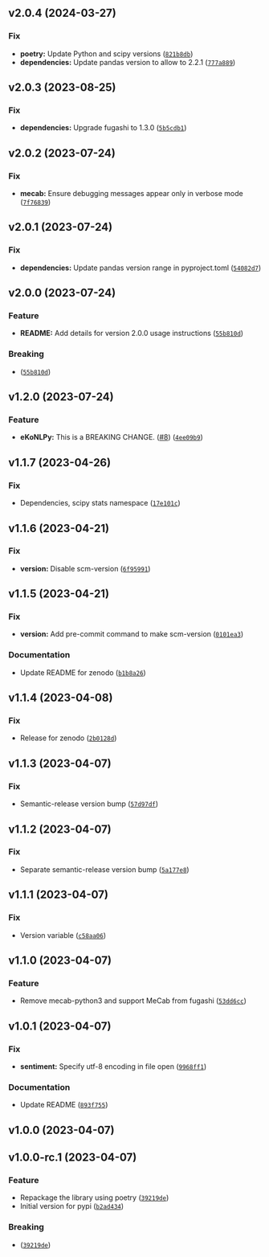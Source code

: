 <!--next-version-placeholder-->

## v2.0.4 (2024-03-27)

### Fix

* **poetry:** Update Python and scipy versions ([`821b8db`](https://github.com/entelecheia/eKoNLPy/commit/821b8db78d528b97be4501bce3764c447017c709))
* **dependencies:** Update pandas version to allow to 2.2.1 ([`777a889`](https://github.com/entelecheia/eKoNLPy/commit/777a8893387d7025ee82582e02fb2b752ad91190))

## v2.0.3 (2023-08-25)

### Fix

* **dependencies:** Upgrade fugashi to 1.3.0 ([`5b5cdb1`](https://github.com/entelecheia/eKoNLPy/commit/5b5cdb1d009660fd4e34d2409690b500e1cc4eb0))

## v2.0.2 (2023-07-24)

### Fix

* **mecab:** Ensure debugging messages appear only in verbose mode ([`7f76839`](https://github.com/entelecheia/eKoNLPy/commit/7f76839da95d3da431e81caa8a7715bf63d4e733))

## v2.0.1 (2023-07-24)

### Fix

* **dependencies:** Update pandas version range in pyproject.toml ([`54082d7`](https://github.com/entelecheia/eKoNLPy/commit/54082d790a49f7d5ad41cec49354eb3cbd68c6cd))

## v2.0.0 (2023-07-24)

### Feature

* **README:** Add details for version 2.0.0 usage instructions ([`55b810d`](https://github.com/entelecheia/eKoNLPy/commit/55b810d18220a53dd2a8d2c541d4b6ce34f27456))

### Breaking

*  ([`55b810d`](https://github.com/entelecheia/eKoNLPy/commit/55b810d18220a53dd2a8d2c541d4b6ce34f27456))

## v1.2.0 (2023-07-24)

### Feature

* **eKoNLPy:** This is a BREAKING CHANGE. ([#8](https://github.com/entelecheia/eKoNLPy/issues/8)) ([`4ee09b9`](https://github.com/entelecheia/eKoNLPy/commit/4ee09b96c94e93c3e12b886fa48fb6a4c80f51d2))

## v1.1.7 (2023-04-26)
### Fix
* Dependencies, scipy stats namespace ([`17e101c`](https://github.com/entelecheia/eKoNLPy/commit/17e101c4941924bd49e07a83ca420df48170fc73))

## v1.1.6 (2023-04-21)
### Fix
* **version:** Disable scm-version ([`6f95991`](https://github.com/entelecheia/eKoNLPy/commit/6f95991048a7a3ff0c9677e66765c58eae953317))

## v1.1.5 (2023-04-21)
### Fix
* **version:** Add pre-commit command to make scm-version ([`0101ea3`](https://github.com/entelecheia/eKoNLPy/commit/0101ea370f956090bf9fd869fe12bc61d8c0ebe0))

### Documentation
* Update README for zenodo ([`b1b8a26`](https://github.com/entelecheia/eKoNLPy/commit/b1b8a269ada49ae59df542b52eb76f07ce0d1884))

## v1.1.4 (2023-04-08)
### Fix
* Release for zenodo ([`2b0128d`](https://github.com/entelecheia/eKoNLPy/commit/2b0128d8ba995b119bfa5c3580f9b20acbdc31ab))

## v1.1.3 (2023-04-07)
### Fix
* Semantic-release version bump ([`57d97df`](https://github.com/entelecheia/eKoNLPy/commit/57d97df632963ca2008de5df6df92095a5f4d6f1))

## v1.1.2 (2023-04-07)
### Fix
* Separate semantic-release version bump ([`5a177e8`](https://github.com/entelecheia/eKoNLPy/commit/5a177e836a74a2b622fac792973be2a56de89dc7))

## v1.1.1 (2023-04-07)
### Fix
* Version variable ([`c58aa06`](https://github.com/entelecheia/eKoNLPy/commit/c58aa0635ce76bfebec6b71ef0855052f9df8474))

## v1.1.0 (2023-04-07)
### Feature
* Remove mecab-python3 and support MeCab from fugashi ([`53dd6cc`](https://github.com/entelecheia/eKoNLPy/commit/53dd6ccefa07d0f289bcd79c0c219bac80eb1a87))

## v1.0.1 (2023-04-07)
### Fix
* **sentiment:** Specify utf-8 encoding in file open ([`9968ff1`](https://github.com/entelecheia/eKoNLPy/commit/9968ff15868a349a592bc10b04dfc7b133e519b8))

### Documentation
* Update README ([`893f755`](https://github.com/entelecheia/eKoNLPy/commit/893f7557e2c365eb636547466762b309bd0d906d))

## v1.0.0 (2023-04-07)


## v1.0.0-rc.1 (2023-04-07)
### Feature
* Repackage the library using poetry ([`39219de`](https://github.com/entelecheia/eKoNLPy/commit/39219defb8e2306bbbcaee451dd6b5451ef4f0d4))
* Initial version for pypi ([`b2ad434`](https://github.com/entelecheia/eKoNLPy/commit/b2ad434afa22193128ebd0cbac2034a119ddd0e6))

### Breaking
*  ([`39219de`](https://github.com/entelecheia/eKoNLPy/commit/39219defb8e2306bbbcaee451dd6b5451ef4f0d4))
